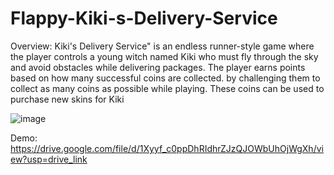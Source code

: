 # Flappy-Kiki-s-Delivery-Service

Overview:
Kiki's Delivery Service" is an endless runner-style game where the player controls a young witch named Kiki who must fly through the sky and avoid obstacles while delivering packages. The player earns points based on how many successful coins are collected. by challenging them to collect as many coins as possible while playing. These coins can be used to purchase new skins for Kiki

![image](https://github.com/user-attachments/assets/bc5540e3-d926-435c-a390-32a17efe692f)

Demo: https://drive.google.com/file/d/1Xyyf_c0ppDhRIdhrZJzQJOWbUhOjWgXh/view?usp=drive_link
